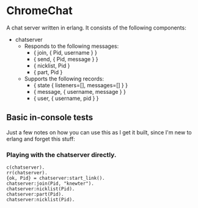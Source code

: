 # ChromeChat

A chat server written in erlang.  It consists of the following components:

- chatserver
    - Responds to the following messages:
        - { join, { Pid, username } }
        - { send, { Pid, message } }
        - { nicklist, Pid }
        - { part, Pid }
    - Supports the following records:
        - { state { listeners=[], messages=[] } }
        - { message, { username, message } }
        - { user, { username, pid } }

## Basic in-console tests
Just a few notes on how you can use this as I get it built, since I'm new to erlang and forget this stuff:

### Playing with the chatserver directly.

```
c(chatserver).
rr(chatserver).
{ok, Pid} = chatserver:start_link().
chatserver:join(Pid, "knewter").
chatserver:nicklist(Pid).
chatserver:part(Pid).
chatserver:nicklist(Pid).
```

